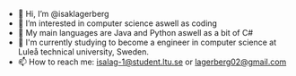 - 👋 Hi, I’m @isaklagerberg
- 👀 I’m interested in computer science aswell as coding
- :space_invader: My main languages are Java and Python aswell as a bit of C#
- :monocle_face: I'm currently studying to become a engineer in computer science at Luleå technical university, Sweden.
- 📫 How to reach me: isalag-1@student.ltu.se or lagerberg02@gmail.com

<!---
isaklagerberg/isaklagerberg is a ✨ special ✨ repository because its `README.md` (this file) appears on your GitHub profile.
You can click the Preview link to take a look at your changes.
--->
